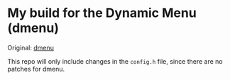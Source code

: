 # My build for the Dynamic Menu (dmenu)

Original: [dmenu](https://tools.suckless.org/dmenu/)

This repo will only include changes in the `config.h` file, since there are no patches for dmenu.
